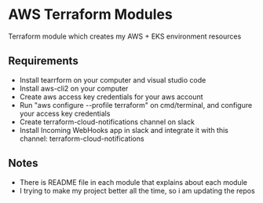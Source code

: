 # AWS Terraform Modules

Terraform module which creates my AWS + EKS environment resources


## Requirements

- Install tearrform on your computer and visual studio code
- Install aws-cli2 on your computer
- Create aws access key credentials for your aws account
- Run "aws configure --profile terraform" on cmd/terminal, and configure your access key credentials
- Create terraform-cloud-notifications channel on slack
- Install Incoming WebHooks app in slack and integrate it with this channel: terraform-cloud-notifications

## Notes

- There is README file in each module that explains about each module
- I trying to make my project better all the time, so i am updating the repos 
